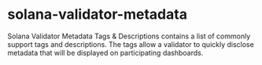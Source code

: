 # solana-validator-metadata
Solana Validator Metadata Tags &amp; Descriptions contains a list of commonly support tags and descriptions. The tags allow a validator to quickly disclose metadata that will be displayed on participating dashboards.
